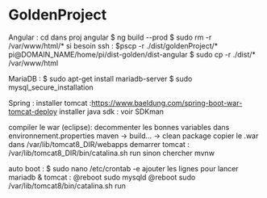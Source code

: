 # GoldenProject

Angular :
cd dans proj angular
$ ng build --prod
$ sudo rm -r /var/www/html/*
si besoin ssh : $pscp -r ./dist/goldenProject/* pi@DOMAIN_NAME/home/pi/dist-golden/dist-angular
$ sudo cp -r ./dist/* /var/www/html


MariaDB :
$ sudo apt-get install mariadb-server
$ sudo mysql_secure_installation


Spring :
installer tomcat :https://www.baeldung.com/spring-boot-war-tomcat-deploy
installer java sdk : voir SDKman

compiler le war (eclipse):
decommenter les bonnes variables dans environnement.properties
maven -> build... -> clean package
copier le .war dans /var/lib/tomcat8_DIR/webapps
demarrer tomcat : /var/lib/tomcat8_DIR/bin/catalina.sh run
sinon chercher mvnw


auto boot : 
$ sudo nano /etc/crontab -e
ajouter les lignes pour lancer mariadb & tomcat :
@reboot sudo mysqld
@reboot sudo /var/lib/tomcat8/bin/catalina.sh run




